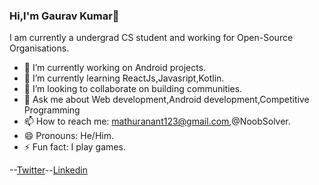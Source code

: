 ### Hi,I'm Gaurav Kumar👋

I am currently a undergrad CS student and working for Open-Source Organisations.

- 🔭 I’m currently working on Android projects.
- 🌱 I’m currently learning ReactJs,Javasript,Kotlin.
- 👯 I’m looking to collaborate on building communities.
- 💬 Ask me about Web development,Android development,Competitive Programming
- 📫 How to reach me: mathuranant123@gmail.com,@NoobSolver.
- 😄 Pronouns: He/Him.
- ⚡ Fun fact: I play games.

--[Twitter](https://twitter.com/NoobSolver)--[Linkedin](https://www.linkedin.com/in/gaurav-kumar-mathur-641823177)

